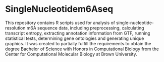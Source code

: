 # SingleNucleotidem6Aseq
This repository contains R scripts used for analysis of single-nucleotide-resolution m6A sequence data, including preprocessing, calculating transcript entropy, extracting annotation information from GTF, running statistical tests, determining gene ontologies and generating unique graphics. 
It was created to partially fulfill the requirements to obtain the degree Bachelor of Science with Honors in Computational Biology from the Center for Computational Molecular Biology at Brown University. 
